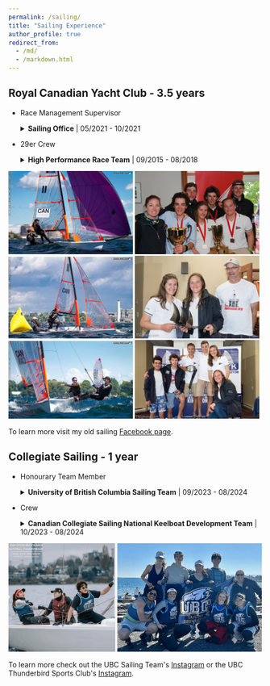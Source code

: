 ```yaml
---
permalink: /sailing/
title: "Sailing Experience"
author_profile: true
redirect_from: 
  - /md/
  - /markdown.html
---
```



<style>
details {
  margin-bottom: 1em;
}

summary {
  cursor: pointer;
}

details[open] summary {
  margin-bottom: 0.5em;
}

details p,
details ul {
  margin: 0 0 0.5em 1em;
}

summary strong {
  font-weight: bold;
}

summary span {
  font-weight: normal;
}
</style>

## Royal Canadian Yacht Club - 3.5 years

* Race Management Supervisor <br>
  <details>
    <summary> <strong>Sailing Office</strong> | <span>05/2021 - 10/2021</span></summary>
    <p></p>
    <ul>
      <li>Oversaw racing operations for 35 sailing events including nation and international level events such as Canada’s Cup and the WASZP Canadian Championship.</li>
      <li>Learned many aspects of race management and course setting under challenging conditions.</li>
    </ul>
  </details>

* 29er Crew  <br>
  <details>
    <summary> <strong>High Performance Race Team</strong> | <span>09/2015 - 08/2018</span></summary>
    <p></p>
    <ul>
      <li>Selected for Ontario Provincial Sailing Team (2015-2018)</li>
      <li>Top Female & 3rd overall at 29er Canadian Championship (2017)</li>
      <li>Top Female & 3rd overall at Canadian Double-handed Youth Championship (2017)</li>
      <li>Represented Canada at 29er World Championship (2017)</li>
      <li>Best Female Performance at Royal Candian Yacht Club’s Junior Club Award Ceremony (2018)</li>
    </ul>
  </details>

<img src="../images/29er_sailing1.jpg" alt="Image 1" style="max-width: 49%; display: inline-block;">
<img src="../images/29er_sailing2.jpg" alt="Image 2" style="max-width: 49%; display: inline-block;">
<img src="../images/29er_sailing5.jpg" alt="Image 3" style="max-width: 49%; display: inline-block;">
<img src="../images/29er_sailing4.jpg" alt="Image 4" style="max-width: 49%; display: inline-block;">
<img src="../images/29er_sailing6.jpg" alt="Image 5" style="max-width: 49%; display: inline-block;">
<img src="../images/29er_sailing3.jpg" alt="Image 6" style="max-width: 49%; display: inline-block;">

To learn more visit my old sailing [Facebook page](https://www.facebook.com/SophAndAsh/).

## Collegiate Sailing - 1 year

* Honourary Team Member <br>
  <details>
    <summary> <strong>University of British Columbia Sailing Team</strong> | <span>09/2023 - 08/2024</span></summary>
    <p>Sailed boats with UBC students (while technically not a UBC student, but UWaterloo doesn't have a team so I was allowed to compete with UBC).</p>
  </details>

* Crew <br>
  <details>
    <summary> <strong>Canadian Collegiate Sailing National Keelboat Development Team</strong> | <span>10/2023 - 08/2024</span></summary>
    <p>Sailed boats with some of the best college students from across Canada.</p>
  </details>

<img src="../images/UBC_sailing0.png" alt="Image 1" style="max-width: 42%; display: inline-block;">
<img src="../images/UBC_sailing1.png" alt="Image 2" style="max-width: 57%; display: inline-block;">

To learn more check out the UBC Sailing Team's [Instagram](https://www.instagram.com/ubcsailing/) or the UBC Thunderbird Sports Club's [Instagram](https://www.instagram.com/ubctsc/?hl=en).